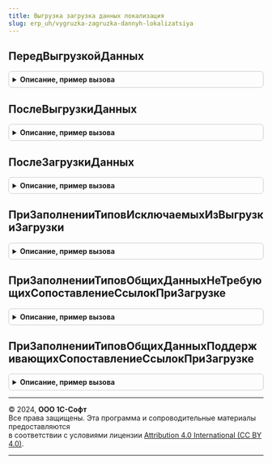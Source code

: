 ```yaml
---
title: Выгрузка загрузка данных локализация
slug: erp_uh/vygruzka-zagruzka-dannyh-lokalizatsiya
---
```



## ПередВыгрузкойДанных
<details style="margin: 1em 0; padding: 0.5em; border: 1px solid #ccc; border-radius: 6px;">

<summary style="font-weight: bold; cursor: pointer;">Описание, пример вызова</summary>

```bsl

// Вызывается перед выгрузкой данных.
// ОбщийМодуль.ВыгрузкаЗагрузкаДанныхПереопределяемый.ПередВыгрузкойДанных()
//
Процедура ПередВыгрузкойДанных(Контейнер) Экспорт
```

Пример вызова
```bsl
ВыгрузкаЗагрузкаДанныхЛокализация.ПередВыгрузкойДанных(Контейнер) 
```
</details>

## ПослеВыгрузкиДанных
<details style="margin: 1em 0; padding: 0.5em; border: 1px solid #ccc; border-radius: 6px;">

<summary style="font-weight: bold; cursor: pointer;">Описание, пример вызова</summary>

```bsl

// Вызывается после выгрузки данных.
// см. ВыгрузкаЗагрузкаДанныхПереопределяемый.ПослеВыгрузкиДанных
//
Процедура ПослеВыгрузкиДанных(Контейнер) Экспорт
```

Пример вызова
```bsl
ВыгрузкаЗагрузкаДанныхЛокализация.ПослеВыгрузкиДанных(Контейнер) 
```
</details>

## ПослеЗагрузкиДанных
<details style="margin: 1em 0; padding: 0.5em; border: 1px solid #ccc; border-radius: 6px;">

<summary style="font-weight: bold; cursor: pointer;">Описание, пример вызова</summary>

```bsl

// Вызывается после загрузки данных.
// см. ВыгрузкаЗагрузкаДанныхПереопределяемый.ПослеЗагрузкиДанных
//
Процедура ПослеЗагрузкиДанных(Контейнер) Экспорт
```

Пример вызова
```bsl
ВыгрузкаЗагрузкаДанныхЛокализация.ПослеЗагрузкиДанных(Контейнер) 
```
</details>

## ПриЗаполненииТиповИсключаемыхИзВыгрузкиЗагрузки
<details style="margin: 1em 0; padding: 0.5em; border: 1px solid #ccc; border-radius: 6px;">

<summary style="font-weight: bold; cursor: pointer;">Описание, пример вызова</summary>

```bsl

// Заполняет массив типов, исключаемых из выгрузки и загрузки данных.
// см. ВыгрузкаЗагрузкаДанныхПереопределяемый.ПриЗаполненииТиповИсключаемыхИзВыгрузкиЗагрузки
//
Процедура ПриЗаполненииТиповИсключаемыхИзВыгрузкиЗагрузки(Типы) Экспорт
```

Пример вызова
```bsl
ВыгрузкаЗагрузкаДанныхЛокализация.ПриЗаполненииТиповИсключаемыхИзВыгрузкиЗагрузки(Типы) 
```
</details>

## ПриЗаполненииТиповОбщихДанныхНеТребующихСопоставлениеСсылокПриЗагрузке
<details style="margin: 1em 0; padding: 0.5em; border: 1px solid #ccc; border-radius: 6px;">

<summary style="font-weight: bold; cursor: pointer;">Описание, пример вызова</summary>

```bsl

// Заполняет массив типов неразделенных данных, для которых не требуется сопоставление ссылок
// при загрузке данных в другую информационную базу, т.к. корректное сопоставление ссылок
// гарантируется с помощью других механизмов.
// см. ВыгрузкаЗагрузкаДанныхПереопределяемый.ПриЗаполненииТиповОбщихДанныхНеТребующихСопоставлениеСсылокПриЗагрузке
//
Процедура ПриЗаполненииТиповОбщихДанныхНеТребующихСопоставлениеСсылокПриЗагрузке(Типы) Экспорт
```

Пример вызова
```bsl
ВыгрузкаЗагрузкаДанныхЛокализация.ПриЗаполненииТиповОбщихДанныхНеТребующихСопоставлениеСсылокПриЗагрузке(Типы) 
```
</details>

## ПриЗаполненииТиповОбщихДанныхПоддерживающихСопоставлениеСсылокПриЗагрузке
<details style="margin: 1em 0; padding: 0.5em; border: 1px solid #ccc; border-radius: 6px;">

<summary style="font-weight: bold; cursor: pointer;">Описание, пример вызова</summary>

```bsl

// Заполняет массив типов неразделенных данных, для которых поддерживается сопоставление ссылок
// при загрузке данных в другую информационную базу.
// см. ВыгрузкаЗагрузкаДанныхПереопределяемый.ПриЗаполненииТиповОбщихДанныхПоддерживающихСопоставлениеСсылокПриЗагрузке
//
Процедура ПриЗаполненииТиповОбщихДанныхПоддерживающихСопоставлениеСсылокПриЗагрузке(Типы) Экспорт
```

Пример вызова
```bsl
ВыгрузкаЗагрузкаДанныхЛокализация.ПриЗаполненииТиповОбщихДанныхПоддерживающихСопоставлениеСсылокПриЗагрузке(Типы) 
```
</details>

---

© 2024, **ООО 1С-Софт**  
Все права защищены. Эта программа и сопроводительные материалы предоставляются  
в соответствии с условиями лицензии [Attribution 4.0 International (CC BY 4.0)](https://creativecommons.org/licenses/by/4.0/legalcode).

---

